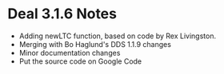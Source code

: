 # Deal 3.1.6 Notes #

  * Adding newLTC function, based on code by Rex Livingston.
  * Merging with Bo Haglund's DDS 1.1.9 changes
  * Minor documentation changes
  * Put the source code on Google Code